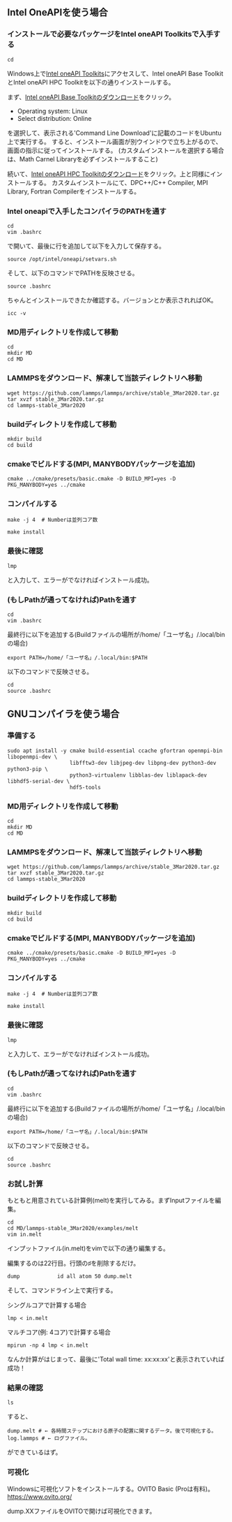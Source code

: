 ## Intel OneAPIを使う場合
### インストールで必要なパッケージをIntel oneAPI Toolkitsで入手する
```
cd
```

Windows上で[Intel oneAPI Toolkits](https://www.intel.com/content/www/us/en/developer/tools/oneapi/toolkits.html#gs.d1jvm6)にアクセスして、Intel oneAPI Base ToolkitとIntel oneAPI HPC Toolkitを以下の通りインストールする。

まず、[Intel oneAPI Base Toolkitのダウンロード](https://www.intel.com/content/www/us/en/developer/tools/oneapi/base-toolkit-download.html)をクリック。

- Operating system: Linux
- Select distribution: Online

を選択して、表示される'Command Line Download'に記載のコードをUbuntu上で実行する。
すると、インストール画面が別ウインドウで立ち上がるので、画面の指示に従ってインストールする。
(カスタムインストールを選択する場合は、Math Carnel Libraryを必ずインストールすること)

続いて、[Intel oneAPI HPC Toolkitのダウンロード](https://www.intel.com/content/www/us/en/developer/tools/oneapi/hpc-toolkit-download.html)をクリック。上と同様にインストールする。
カスタムインストールにて、DPC++/C++ Compiler, MPI Library, Fortran Compilerをインストールする。

### Intel oneapiで入手したコンパイラのPATHを通す
```
cd
vim .bashrc
```
で開いて、最後に行を追加して以下を入力して保存する。
```
source /opt/intel/oneapi/setvars.sh
```
そして、以下のコマンドでPATHを反映させる。
```
source .bashrc
```
ちゃんとインストールできたか確認する。バージョンとか表示されればOK。
```
icc -v
```

### MD用ディレクトリを作成して移動
```
cd
mkdir MD
cd MD
```

### LAMMPSをダウンロード、解凍して当該ディレクトリへ移動
```
wget https://github.com/lammps/lammps/archive/stable_3Mar2020.tar.gz
tar xvzf stable_3Mar2020.tar.gz
cd lammps-stable_3Mar2020
```

### buildディレクトリを作成して移動
```
mkdir build
cd build
```
### cmakeでビルドする(MPI, MANYBODYパッケージを追加)
```
cmake ../cmake/presets/basic.cmake -D BUILD_MPI=yes -D PKG_MANYBODY=yes ../cmake
```
### コンパイルする
```
make -j 4  # Numberは並列コア数
```
```
make install
```

### 最後に確認
```
lmp
```
と入力して、エラーがでなければインストール成功。

### (もしPathが通ってなければ)Pathを通す
```
cd
vim .bashrc
```
最終行に以下を追加する(Buildファイルの場所が/home/「ユーザ名」/.local/binの場合)
```
export PATH=/home/「ユーザ名」/.local/bin:$PATH
```
以下のコマンドで反映させる。
```
cd
source .bashrc
```



## GNUコンパイラを使う場合
### 準備する
```
sudo apt install -y cmake build-essential ccache gfortran openmpi-bin libopenmpi-dev \
                    libfftw3-dev libjpeg-dev libpng-dev python3-dev python3-pip \
                    python3-virtualenv libblas-dev liblapack-dev libhdf5-serial-dev \
                    hdf5-tools
```                    
### MD用ディレクトリを作成して移動
```
cd
mkdir MD
cd MD
```

### LAMMPSをダウンロード、解凍して当該ディレクトリへ移動
```
wget https://github.com/lammps/lammps/archive/stable_3Mar2020.tar.gz
tar xvzf stable_3Mar2020.tar.gz
cd lammps-stable_3Mar2020
```

### buildディレクトリを作成して移動
```
mkdir build
cd build
```
### cmakeでビルドする(MPI, MANYBODYパッケージを追加)
```
cmake ../cmake/presets/basic.cmake -D BUILD_MPI=yes -D PKG_MANYBODY=yes ../cmake
```
### コンパイルする
```
make -j 4  # Numberは並列コア数
```
```
make install
```

### 最後に確認
```
lmp
```
と入力して、エラーがでなければインストール成功。

### (もしPathが通ってなければ)Pathを通す
```
cd
vim .bashrc
```
最終行に以下を追加する(Buildファイルの場所が/home/「ユーザ名」/.local/binの場合)
```
export PATH=/home/「ユーザ名」/.local/bin:$PATH
```
以下のコマンドで反映させる。
```
cd
source .bashrc
```


### お試し計算
もともと用意されている計算例(melt)を実行してみる。まずInputファイルを編集。
```
cd
cd MD/lammps-stable_3Mar2020/examples/melt
vim in.melt
```
インプットファイル(in.melt)をvimで以下の通り編集する。

編集するのは22行目。行頭の♯を削除するだけ。
```
dump            id all atom 50 dump.melt
```

そして、コマンドライン上で実行する。

シングルコアで計算する場合
```
lmp < in.melt
```
マルチコア(例: 4コア)で計算する場合
```
mpirun -np 4 lmp < in.melt
```
なんか計算がはじまって、最後に'Total wall time: xx:xx:xx'と表示されていれば成功！

### 結果の確認
```
ls
```
すると、
```
dump.melt # ← 各時間ステップにおける原子の配置に関するデータ。後で可視化する。
log.lammps # ← ログファイル。
```
ができているはず。

### 可視化
Windowsに可視化ソフトをインストールする。OVITO Basic (Proは有料)。
https://www.ovito.org/


dump.XXファイルをOVITOで開けば可視化できます。

